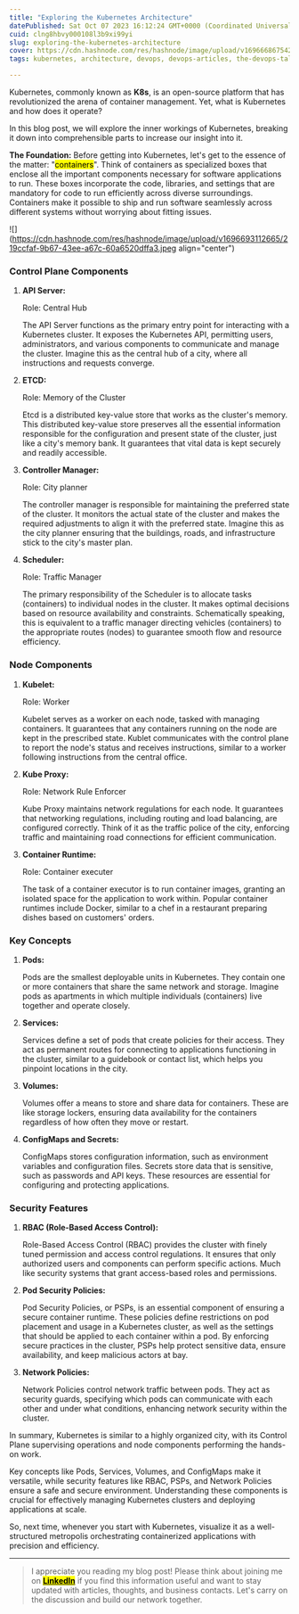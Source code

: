 ```yaml
---
title: "Exploring the Kubernetes Architecture"
datePublished: Sat Oct 07 2023 16:12:24 GMT+0000 (Coordinated Universal Time)
cuid: clng8hbvy000108l3b9xi99yi
slug: exploring-the-kubernetes-architecture
cover: https://cdn.hashnode.com/res/hashnode/image/upload/v1696668675428/dac89ddd-5452-454c-94de-71dac59ec99c.jpeg
tags: kubernetes, architecture, devops, devops-articles, the-devops-tales

---
```


Kubernetes, commonly known as **K8s**, is an open-source platform that has revolutionized the arena of container management. Yet, what is Kubernetes and how does it operate?

In this blog post, we will explore the inner workings of Kubernetes, breaking it down into comprehensible parts to increase our insight into it.

**The Foundation:** Before getting into Kubernetes, let's get to the essence of the matter: "<mark>containers</mark>". Think of containers as specialized boxes that enclose all the important components necessary for software applications to run. These boxes incorporate the code, libraries, and settings that are mandatory for code to run efficiently across diverse surroundings. Containers make it possible to ship and run software seamlessly across different systems without worrying about fitting issues.

![](https://cdn.hashnode.com/res/hashnode/image/upload/v1696693112665/219ccfaf-9b67-43ee-a67c-60a6520dffa3.jpeg align="center")

### Control Plane Components

1. **API Server:**
    
    Role: Central Hub
    
    The API Server functions as the primary entry point for interacting with a Kubernetes cluster. It exposes the Kubernetes API, permitting users, administrators, and various components to communicate and manage the cluster. Imagine this as the central hub of a city, where all instructions and requests converge.
    
2. **ETCD:**
    
    Role: Memory of the Cluster
    
    Etcd is a distributed key-value store that works as the cluster's memory. This distributed key-value store preserves all the essential information responsible for the configuration and present state of the cluster, just like a city's memory bank. It guarantees that vital data is kept securely and readily accessible.
    
3. **Controller Manager:**
    
    Role: City planner
    
    The controller manager is responsible for maintaining the preferred state of the cluster. It monitors the actual state of the cluster and makes the required adjustments to align it with the preferred state. Imagine this as the city planner ensuring that the buildings, roads, and infrastructure stick to the city's master plan.
    
4. **Scheduler:**
    
    Role: Traffic Manager
    
    The primary responsibility of the Scheduler is to allocate tasks (containers) to individual nodes in the cluster. It makes optimal decisions based on resource availability and constraints. Schematically speaking, this is equivalent to a traffic manager directing vehicles (containers) to the appropriate routes (nodes) to guarantee smooth flow and resource efficiency.
    

### Node Components

1. **Kubelet:**
    
    Role: Worker
    
    Kubelet serves as a worker on each node, tasked with managing containers. It guarantees that any containers running on the node are kept in the prescribed state. Kublet communicates with the control plane to report the node's status and receives instructions, similar to a worker following instructions from the central office.
    
2. **Kube Proxy:**
    
    Role: Network Rule Enforcer
    
    Kube Proxy maintains network regulations for each node. It guarantees that networking regulations, including routing and load balancing, are configured correctly. Think of it as the traffic police of the city, enforcing traffic and maintaining road connections for efficient communication.
    
3. **Container Runtime:**
    
    Role: Container executer
    
    The task of a container executor is to run container images, granting an isolated space for the application to work within. Popular container runtimes include Docker, similar to a chef in a restaurant preparing dishes based on customers' orders.
    

### Key Concepts

1. **Pods:**
    
    Pods are the smallest deployable units in Kubernetes. They contain one or more containers that share the same network and storage. Imagine pods as apartments in which multiple individuals (containers) live together and operate closely.
    
2. **Services:**
    
    Services define a set of pods that create policies for their access. They act as permanent routes for connecting to applications functioning in the cluster, similar to a guidebook or contact list, which helps you pinpoint locations in the city.
    
3. **Volumes:**
    
    Volumes offer a means to store and share data for containers. These are like storage lockers, ensuring data availability for the containers regardless of how often they move or restart.
    
4. **ConfigMaps and Secrets:**
    
    ConfigMaps stores configuration information, such as environment variables and configuration files. Secrets store data that is sensitive, such as passwords and API keys. These resources are essential for configuring and protecting applications.
    

### Security Features

1. **RBAC (Role-Based Access Control):**
    
    Role-Based Access Control (RBAC) provides the cluster with finely tuned permission and access control regulations. It ensures that only authorized users and components can perform specific actions. Much like security systems that grant access-based roles and permissions.
    
2. **Pod Security Policies:**
    
    Pod Security Policies, or PSPs, is an essential component of ensuring a secure container runtime. These policies define restrictions on pod placement and usage in a Kubernetes cluster, as well as the settings that should be applied to each container within a pod. By enforcing secure practices in the cluster, PSPs help protect sensitive data, ensure availability, and keep malicious actors at bay.
    
3. **Network Policies:**
    
    Network Policies control network traffic between pods. They act as security guards, specifying which pods can communicate with each other and under what conditions, enhancing network security within the cluster.
    

In summary, Kubernetes is similar to a highly organized city, with its Control Plane supervising operations and node components performing the hands-on work.

Key concepts like Pods, Services, Volumes, and ConfigMaps make it versatile, while security features like RBAC, PSPs, and Network Policies ensure a safe and secure environment. Understanding these components is crucial for effectively managing Kubernetes clusters and deploying applications at scale.

So, next time, whenever you start with Kubernetes, visualize it as a well-structured metropolis orchestrating containerized applications with precision and efficiency.

---

> I appreciate you reading my blog post! Please think about joining me on [**<mark>LinkedIn</mark>**](https://www.linkedin.com/in/sagar-kumawat/) if you find this information useful and want to stay updated with articles, thoughts, and business contacts. Let's carry on the discussion and build our network together.